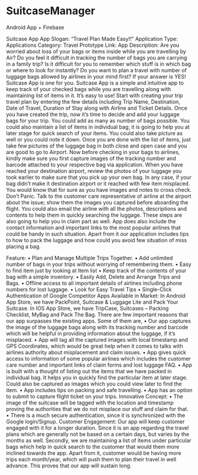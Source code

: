# SuitcaseManager
Android App + Firebase 

Suitcase App
App Slogan: “Travel Plan Made Easy!!”
Application Type: Applications
Category: Travel
Prototype Link: 
App Description: 
Are you worried about loss of your bags or items inside while you are travelling by Air? 
Do you feel it difficult in tracking the number of bags you are carrying in a family trip?
Is it difficult for you to remember which stuff is in which bag or where to look for instantly? 
Do you want to plan a travel with number of luggage bags allowed by airlines in your mind first? 
If your answer is YES! Suitcase App is one for you.
Suitcase App is a simple and intuitive app to keep track of your checked bags while you are travelling along with maintaining list of items in it. 
It’s easy to use! Start with creating your trip travel plan by entering the few details including Trip Name, Destination, Date of Travel, Duration of Stay along with Airline and Ticket Details. Once you have created the trip, now it’s time to decide and add your luggage bags for your trip. You could add as many as number of bags possible. You could also maintain a list of items in individual bag; it is going to help you at later stage for quick search of your items. You could also take picture as well or you could note it down. Once you are done with the list of items, just take few pictures of the luggage bag in both close and open case and you are good to go to Airport. Now before checking in your bags to airlines, kindly make sure you first capture images of the tracking number and barcode attached to your respective bag via application.
When you have reached your destination airport, review the photos of your luggage you took earlier to make sure that you pick up your own bag. In any case, if your bag didn’t make it destination airport or it reached with few item misplaced. You would know that for sure as you have images and notes to cross check. Don’t Panic. Talk to the customer care representative of airline at the airport about the issue; show them the images you captured before aboarding the flight. You could also email the airline with all the photos, descriptions and contents to help them in quickly searching the luggage. These steps are also going to help you in claim part as well. App does also include the contact information and important links to the most popular airlines that could be handy in such situation. Apart from it our application includes tips to how to pack the luggage and how could you avoid few situation of miss placing a bag.


Feature: 
•	Plan and Manage Multiple Trips Together.
•	Add unlimited number of bags in your trips without worrying of remembering them.
•	Easy to find item just by looking at Item list
•	Keep track of the contents of your bag with a simple inventory.
•	Easily Add, Delete and Arrange Trips and Bags.
•	Offline access to all important details of airlines including phone numbers for lost luggage.
•	Look for Easy Travel Tips 
•	Single-Click Authentication of Google
Competitor Apps Available in Market:
In Android App Store, we have PackPoint, Suitcase & Luggage Lite and Pack Your Suitcase.
In IOS App Store, we have TripCase, Suitcases – Packing Checklist, MyBag and Pack The Bag.
There are few important reasons that our app surpasses the existing apps. Some of them are,
•	Our app captures the image of the luggage bags along with its tracking number and barcode which will be helpful in providing information about the luggage, if it’s misplaced.
•	App will tag all the captured images with local timestamp and GPS Coordinates, which would be great help when it comes to talks with airlines authority about misplacement and claim issues.
•	App gives quick access to information of some popular airlines which includes the customer care number and important links of claim forms and lost luggage FAQ.
•	App is built with a thought of listing out the items that we have packed in individual bag. It helps you in quickly find the particular item at later stage. Could also be captured as images which you could view later to find the item. 
•	App includes tips on packing and safe travelling.
•	App has an option to submit to capture flight ticket on your trips.
Innovative Concept:
•	The image of the suitcase will be tagged with the location and timestamp proving the authorities that we do not misplace our stuff and claim for that.
•	There is a much secure authentication, since it is synchronized with the Google login/Signup.
Customer Engagement:
Our app will keep customer engaged with it for a longer duration. Since it is an app regarding the travel plans which are generally not be based on a certain days, but varies by the months as well. Secondly, we are maintaining a list of items under particular bags which help in quick search to the customer that would them more inclined towards the app. Apart from it, customer would be having more trips each month/year, which will push them to plan their travel in well advance. This proves that our app will sustain long.

